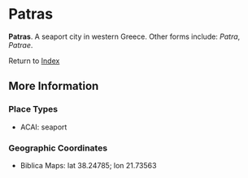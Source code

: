 # Patras
**Patras**. 
A seaport city in western Greece. 
Other forms include: 
*Patra*, *Patrae*. 








Return to [Index](00-Index.md)

## More Information

### Place Types

* ACAI: seaport



### Geographic Coordinates

* Biblica Maps: lat 38.24785; lon 21.73563




